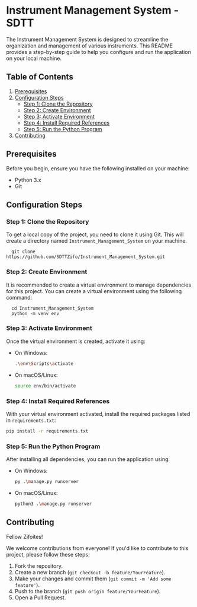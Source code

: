 # Instrument Management System - SDTT

The Instrument Management System is designed to streamline the organization and management of various instruments. This README provides a step-by-step guide to help you configure and run the application on your local machine.

## Table of Contents

1. [Prerequisites](#prerequisites)
2. [Configuration Steps](#configuration-steps)
   - [Step 1: Clone the Repository](#step-1-clone-the-repository)
   - [Step 2: Create Environment](#step-2-create-environment)
   - [Step 3: Activate Environment](#step-3-activate-environment)
   - [Step 4: Install Required References](#step-4-install-required-references)
   - [Step 5: Run the Python Program](#step-5-run-the-python-program)
3. [Contributing](#contributing)

## Prerequisites

Before you begin, ensure you have the following installed on your machine:
- Python 3.x
- Git

## Configuration Steps

### Step 1: Clone the Repository

To get a local copy of the project, you need to clone it using Git. This will create a directory named `Instrument_Management_System` on your machine.

      git clone https://github.com/SDTTZifo/Instrument_Management_System.git

### Step 2: Create Environment

It is recommended to create a virtual environment to manage dependencies for this project. You can create a virtual environment using the following command:

      cd Instrument_Management_System
      python -m venv env

### Step 3: Activate Environment

Once the virtual environment is created, activate it using:

- On Windows:
  ```bash
  .\env\Scripts\activate
  
- On macOS/Linux:
  ```bash
  source env/bin/activate
  ```

### Step 4: Install Required References

With your virtual environment activated, install the required packages listed in `requirements.txt`:

```bash
pip install -r requirements.txt
```

### Step 5: Run the Python Program

After installing all dependencies, you can run the application using:

- On Windows:
  ```bash
  py .\manage.py runserver
  
- On macOS/Linux:
  ```bash
  python3 .\manage.py runserver
  
## Contributing

Fellow Zifoites! 

We welcome contributions from everyone! If you'd like to contribute to this project, please follow these steps:

1. Fork the repository.
2. Create a new branch (`git checkout -b feature/YourFeature`).
3. Make your changes and commit them (`git commit -m 'Add some feature'`).
4. Push to the branch (`git push origin feature/YourFeature`).
5. Open a Pull Request.
